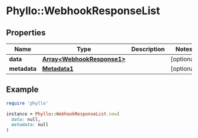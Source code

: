 # Phyllo::WebhookResponseList

## Properties

| Name | Type | Description | Notes |
| ---- | ---- | ----------- | ----- |
| **data** | [**Array&lt;WebhookResponse1&gt;**](WebhookResponse1.md) |  | [optional] |
| **metadata** | [**Metadata1**](Metadata1.md) |  | [optional] |

## Example

```ruby
require 'phyllo'

instance = Phyllo::WebhookResponseList.new(
  data: null,
  metadata: null
)
```

